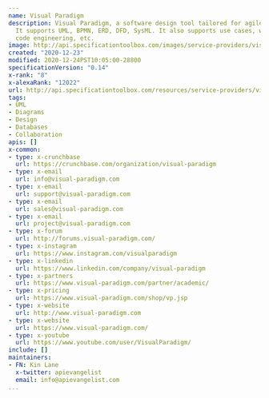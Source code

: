 ```yaml
---
name: Visual Paradigm
description: Visual Paradigm, a software design tool tailored for agile software projects.
  It supports UML, BPMN, ERD, DFD, SysML. It also supports use cases, wireframeing,
  code engineering, etc.
image: http://api.specificationtoolbox.com/images/service-providers/visual-paradigm.jpg
created: "2020-12-23"
modified: 2020-12-24PST10:05:00-28800
specificationVersion: "0.14"
x-rank: "8"
x-alexaRank: "12022"
url: http://api.specificationtoolbox.com/resources/service-providers/visual-paradigm/
tags:
- UML
- Diagrams
- Design
- Databases
- Collaboration
apis: []
x-common:
- type: x-crunchbase
  url: https://crunchbase.com/organization/visual-paradigm
- type: x-email
  url: info@visual-paradigm.com
- type: x-email
  url: support@visual-paradigm.com
- type: x-email
  url: sales@visual-paradigm.com
- type: x-email
  url: project@visual-paradigm.com
- type: x-forum
  url: http://forums.visual-paradigm.com/
- type: x-instagram
  url: https://www.instagram.com/visualparadigm
- type: x-linkedin
  url: https://www.linkedin.com/company/visual-paradigm
- type: x-partners
  url: https://www.visual-paradigm.com/partner/academic/
- type: x-pricing
  url: https://www.visual-paradigm.com/shop/vp.jsp
- type: x-website
  url: http://www.visual-paradigm.com
- type: x-website
  url: https://www.visual-paradigm.com/
- type: x-youtube
  url: https://www.youtube.com/user/VisualParadigm/
include: []
maintainers:
- FN: Kin Lane
  x-twitter: apievangelist
  email: info@apievangelist.com
...
```

